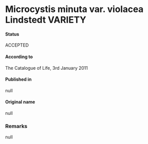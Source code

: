# Microcystis minuta var. violacea Lindstedt VARIETY

#### Status
ACCEPTED

#### According to
The Catalogue of Life, 3rd January 2011

#### Published in
null

#### Original name
null

### Remarks
null